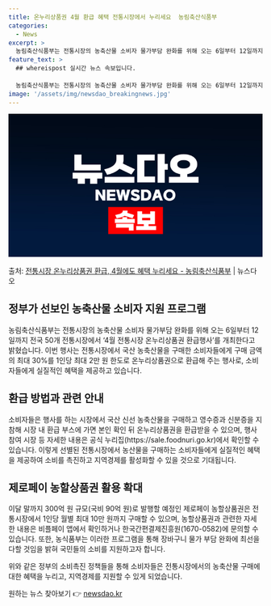 ```yaml
---
title: 온누리상품권 4월 환급 혜택 전통시장에서 누리세요  농림축산식품부
categories:
  - News
excerpt: >
  농림축산식품부는 전통시장의 농축산물 소비자 물가부담 완화를 위해 오는 6일부터 12일까지 전국 50개 전통시…
feature_text: >
  ## whereispost 실시간 뉴스 속보입니다.

  농림축산식품부는 전통시장의 농축산물 소비자 물가부담 완화를 위해 오는 6일부터 12일까지 전국 50개 전통시…
image: '/assets/img/newsdao_breakingnews.jpg'
---
```


![뉴스다오 속보](/assets/img/newsdao_breakingnews.jpg)

<p>출처: <a href="https://newsdao.kr/3517" rel="dofollow">전통시장 온누리상품권 환급, 4월에도 혜택 누리세요 - 농림축산식품부</a> | 뉴스다오</p>

<h2 data-ke-size="size26">정부가 선보인 농축산물 소비자 지원 프로그램</h2>
농림축산식품부는 전통시장의 농축산물 소비자 물가부담 완화를 위해 오는 6일부터 12일까지 전국 50개 전통시장에서 ‘4월 전통시장 온누리상품권 환급행사’를 개최한다고 밝혔습니다. 이번 행사는 전통시장에서 국산 농축산물을 구매한 소비자들에게 구매 금액의 최대 30%를 1인당 최대 2만 원 한도로 온누리상품권으로 환급해 주는 행사로, 소비자들에게 실질적인 혜택을 제공하고 있습니다.

<h2 data-ke-size="size26">환급 방법과 관련 안내</h2>
소비자들은 행사를 하는 시장에서 국산 신선 농축산물을 구매하고 영수증과 신분증을 지참해 시장 내 환급 부스에 가면 본인 확인 뒤 온누리상품권을 환급받을 수 있으며, 행사 참여 시장 등 자세한 내용은 공식 누리집(https://sale.foodnuri.go.kr)에서 확인할 수 있습니다. 이렇게 선별된 전통시장에서 농산물을 구매하는 소비자들에게 실질적인 혜택을 제공하여 소비를 촉진하고 지역경제를 활성화할 수 있을 것으로 기대됩니다.

<h2 data-ke-size="size26">제로페이 농할상품권 활용 확대</h2>
이달 말까지 300억 원 규모(국비 90억 원)로 발행할 예정인 제로페이 농할상품권은 전통시장에서 1인당 월별 최대 10만 원까지 구매할 수 있으며, 농할상품권과 관련한 자세한 내용은 비플페이 앱에서 확인하거나 한국간편결제진흥원(1670-0582)에 문의할 수 있습니다. 또한, 농식품부는 이러한 프로그램을 통해 장바구니 물가 부담 완화에 최선을 다할 것임을 밝혀 국민들의 소비를 지원하고자 합니다.

위와 같은 정부의 소비촉진 정책들을 통해 소비자들은 전통시장에서의 농축산물 구매에 대한 혜택을 누리고, 지역경제를 지원할 수 있게 되었습니다. 

원하는 뉴스 찾아보기 👉 <a href="https://newsdao.kr" rel="dofollow">newsdao.kr</a>


